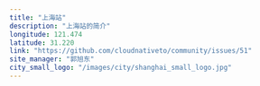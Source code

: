 ```yaml
---
title: "上海站"
description: "上海站的简介"
longitude: 121.474
latitude: 31.220
link: "https://github.com/cloudnativeto/community/issues/51"
site_manager: "郭旭东"
city_small_logo: "/images/city/shanghai_small_logo.jpg"
---
```


